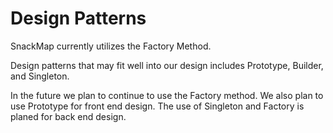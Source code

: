 # Design Patterns 

SnackMap currently utilizes the Factory Method.

Design patterns that may fit well into our design includes Prototype, Builder, and Singleton.

In the future we plan to continue to use the Factory method. We also plan to use Prototype for front end design. The use of Singleton and Factory is planed for back end design.  